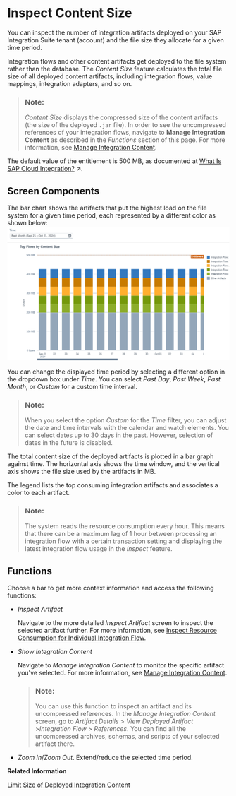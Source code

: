 <!-- loiof72b7ffed5f344af8c1064b074199403 -->

# Inspect Content Size

You can inspect the number of integration artifacts deployed on your SAP Integration Suite tenant \(account\) and the file size they allocate for a given time period.

Integration flows and other content artifacts get deployed to the file system rather than the database. The *Content Size* feature calculates the total file size of all deployed content artifacts, including integration flows, value mappings, integration adapters, and so on.

> ### Note:  
> *Content Size* displays the compressed size of the content artifacts \(the size of the deployed `.jar` file\). In order to see the uncompressed references of your integration flows, navigate to **Manage Integration Content** as described in the *Functions* section of this page. For more information, see [Manage Integration Content](manage-integration-content-09a7223.md).

The default value of the entitlement is 500 MB, as documented at [What Is SAP Cloud Integration?](https://help.sap.com/viewer/368c481cd6954bdfa5d0435479fd4eaf/Cloud/en-US/e12c09cc8e9b4574b092d8964b049ce6.html "Support end-to-end process integration through the exchange of messages.") :arrow_upper_right:.



<a name="loiof72b7ffed5f344af8c1064b074199403__section_kv2_5tf_ccc"/>

## Screen Components

The bar chart shows the artifacts that put the highest load on the file system for a given time period, each represented by a different color as shown below:![](images/Inspect_Content_Size_f9e2357.png)

You can change the displayed time period by selecting a different option in the dropdown box under *Time*. You can select *Past Day*, *Past Week*, *Past Month*, or *Custom* for a custom time interval.

> ### Note:  
> When you select the option *Custom* for the *Time* filter, you can adjust the date and time intervals with the calendar and watch elements. You can select dates up to 30 days in the past. However, selection of dates in the future is disabled.

The total content size of the deployed artifacts is plotted in a bar graph against time. The horizontal axis shows the time window, and the vertical axis shows the file size used by the artifacts in MB.

The legend lists the top consuming integration artifacts and associates a color to each artifact.

> ### Note:  
> The system reads the resource consumption every hour. This means that there can be a maximum lag of 1 hour between processing an integration flow with a certain transaction setting and displaying the latest integration flow usage in the *Inspect* feature.



<a name="loiof72b7ffed5f344af8c1064b074199403__section_w3b_1vf_ccc"/>

## Functions

Choose a bar to get more context information and access the following functions:

-   *Inspect Artifact*

    Navigate to the more detailed *Inspect Artifact* screen to inspect the selected artifact further. For more information, see [Inspect Resource Consumption for Individual Integration Flow](inspect-resource-consumption-for-individual-integration-flow-3380bd6.md).

-   *Show Integration Content*

    Navigate to *Manage Integration Content* to monitor the specific artifact you've selected. For more information, see [Manage Integration Content](manage-integration-content-09a7223.md).

    > ### Note:  
    > You can use this function to inspect an artifact and its uncompressed references. In the *Manage Integration Content* screen, go to *Artifact Details* \> *View Deployed Artifact* \>*Integration Flow* \> *References*. You can find all the uncompressed archives, schemas, and scripts of your selected artifact there.

-   *Zoom In*/*Zoom Out*. Extend/reduce the selected time period.


**Related Information**  


[Limit Size of Deployed Integration Content](limit-size-of-deployed-integration-content-417f82b.md "Limit size of deployed integration content to avoid avoid exceeding the storage capacity of the system.")

